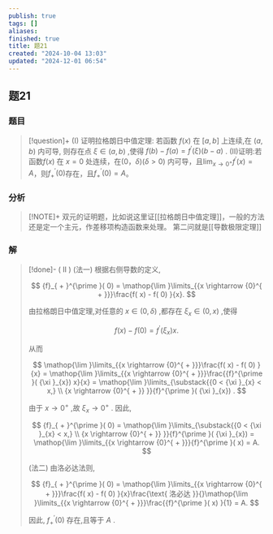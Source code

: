 ```yaml
---
publish: true
tags: []
aliases: 
finished: true
title: 题21
created: "2024-10-04 13:03"
updated: "2024-12-01 06:54"
---
```

## 题21
### 题目
> [!question]+
> (I) 证明拉格朗日中值定理: 若函数 $f( x)$ 在 $\lbrack  {a,b}\rbrack$ 上连续,在 $( {a,b})$ 内可导, 则存在点 $\xi  \in  ( {a,b})$ ,使得 $f( b)  - f( a)  = {f}^{\prime }( \xi ) ( {b - a})$ .
> (II)证明:若函数$f(x)$ 在 $x=0$ 处连续，在$(0，\delta)(\delta>0)$ 内可导，且$\lim_{x\to0^+}f^{\prime}(x)=A$，则$f_+^{\prime}(0)$存在，且$f_+^{\prime}(0)=A$。
### 分析
> [!NOTE]+
> 双元的证明题，比如说这里证[[拉格朗日中值定理]]，一般的方法还是定一个主元，作差移项构造函数来处理。
> 第二问就是[[导数极限定理]]
### 解
> [!done]-
> ( II ) (法一) 根据右侧导数的定义,
> 
> $$
> {f}_{ + }^{\prime }( 0)  = \mathop{\lim }\limits_{{x \rightarrow  {0}^{ + }}}\frac{f( x)  - f( 0) }{x}.
> $$
> 
> 由拉格朗日中值定理,对任意的 $x \in  ( {0,\delta })$ ,都存在 ${\xi }_{x} \in  ( {0,x})$ ,使得
> 
> $$
> f( x)  - f( 0)  = {f}^{\prime }( {\xi }_{x}) x.
> $$
> 
> 从而
> 
> $$
> \mathop{\lim }\limits_{{x \rightarrow  {0}^{ + }}}\frac{f( x)  - f( 0) }{x} = \mathop{\lim }\limits_{{x \rightarrow  {0}^{ + }}}\frac{{f}^{\prime }( {\xi }_{x}) x}{x} = \mathop{\lim }\limits_{\substack{{0 < {\xi }_{x} < x,} \\  {x \rightarrow  {0}^{ + }} }}{f}^{\prime }( {\xi }_{x}) .
> $$
> 
> 由于 $x \rightarrow  {0}^{ + }$ ,故 ${\xi }_{x} \rightarrow  {0}^{ + }$ . 因此,
> 
> $$
> {f}_{ + }^{\prime }( 0)  = \mathop{\lim }\limits_{\substack{{0 < {\xi }_{x} < x,} \\  {x \rightarrow  {0}^{ + }} }}{f}^{\prime }( {\xi }_{x})  = \mathop{\lim }\limits_{{x \rightarrow  {0}^{ + }}}{f}^{\prime }( x)  = A.
> $$
> 
> (法二) 由洛必达法则,
> 
> $$
> {f}_{ + }^{\prime }( 0)  = \mathop{\lim }\limits_{{x \rightarrow  {0}^{ + }}}\frac{f( x)  - f( 0) }{x}\frac{\text{ 洛必达 }}{}\mathop{\lim }\limits_{{x \rightarrow  {0}^{ + }}}\frac{{f}^{\prime }( x) }{1} = A.
> $$
> 
> 因此, ${f}_{ + }^{\prime }( 0)$ 存在,且等于 $A$ .